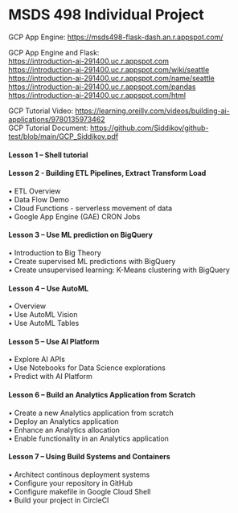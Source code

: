 # MSDS 498 Individual Project 

GCP App Engine: 
https://msds498-flask-dash.an.r.appspot.com/  

GCP App Engine and Flask:  
https://introduction-ai-291400.uc.r.appspot.com  
https://introduction-ai-291400.uc.r.appspot.com/wiki/seattle  
https://introduction-ai-291400.uc.r.appspot.com/name/seattle  
https://introduction-ai-291400.uc.r.appspot.com/pandas  
https://introduction-ai-291400.uc.r.appspot.com/html  


GCP Tutorial Video: https://learning.oreilly.com/videos/building-ai-applications/9780135973462  
GCP Tutorial Document: https://github.com/Siddikov/github-test/blob/main/GCP_Siddikov.pdf  

#### Lesson 1 – Shell tutorial  
#### Lesson 2 - Building ETL Pipelines, Extract Transform Load  
  •	ETL Overview  
  •	Data Flow Demo  
  •	Cloud Functions - serverless movement of data  
  •	Google App Engine (GAE) CRON Jobs
#### Lesson 3 – Use ML prediction on BigQuery  
  •	Introduction to Big Theory  
  •	Create supervised ML predictions with BigQuery  
  •	Create unsupervised learning: K-Means clustering with BigQuery  
#### Lesson 4 – Use AutoML  
  •	Overview  
  •	Use AutoML Vision  
  •	Use AutoML Tables  
#### Lesson 5 – Use AI Platform  
  •	Explore AI APIs  
  •	Use Notebooks for Data Science explorations  
  •	Predict with AI Platform  
#### Lesson 6 – Build an Analytics Application from Scratch  
  •	Create a new Analytics application from scratch  
  •	Deploy an Analytics application  
  •	Enhance an Analytics allocation  
  •	Enable functionality in an Analytics application  
#### Lesson 7 – Using Build Systems and Containers  
  •	Architect continous deployment systems  
  •	Configure your repository in GitHub  
  •	Configure makefile in Google Cloud Shell  
  •	Build your project in CircleCI  
